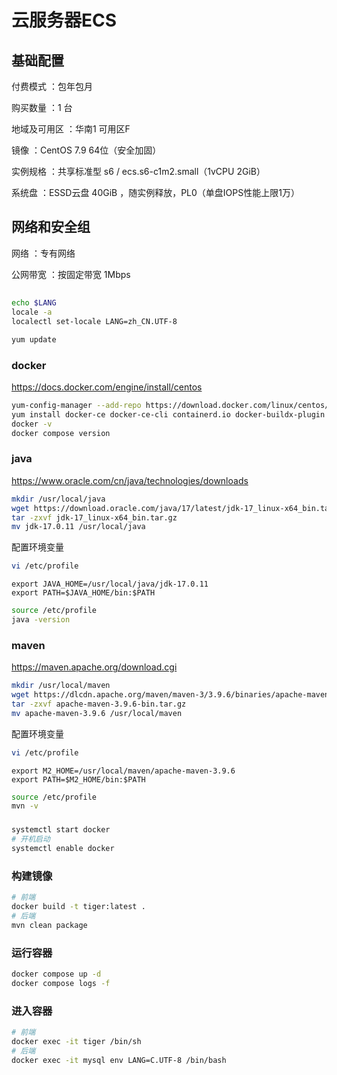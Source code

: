 # 云服务器ECS

## 基础配置

付费模式 ：包年包月

购买数量 ：1 台

地域及可用区 ：华南1 可用区F

镜像 ：CentOS 7.9 64位（安全加固）

实例规格 ：共享标准型 s6 / ecs.s6-c1m2.small（1vCPU 2GiB）

系统盘 ：ESSD云盘 40GiB ，随实例释放，PL0（单盘IOPS性能上限1万）

## 网络和安全组

网络 ：专有网络

公网带宽 ：按固定带宽 1Mbps

##

```bash
echo $LANG
locale -a
localectl set-locale LANG=zh_CN.UTF-8
```

```bash
yum update
```

### docker

https://docs.docker.com/engine/install/centos

```bash
yum-config-manager --add-repo https://download.docker.com/linux/centos/docker-ce.repo
yum install docker-ce docker-ce-cli containerd.io docker-buildx-plugin docker-compose-plugin
docker -v
docker compose version
```

### java

https://www.oracle.com/cn/java/technologies/downloads

```bash
mkdir /usr/local/java
wget https://download.oracle.com/java/17/latest/jdk-17_linux-x64_bin.tar.gz
tar -zxvf jdk-17_linux-x64_bin.tar.gz
mv jdk-17.0.11 /usr/local/java
```

配置环境变量

```bash
vi /etc/profile
```

```
export JAVA_HOME=/usr/local/java/jdk-17.0.11
export PATH=$JAVA_HOME/bin:$PATH
```

```bash
source /etc/profile
java -version
```

### maven

https://maven.apache.org/download.cgi

```bash
mkdir /usr/local/maven
wget https://dlcdn.apache.org/maven/maven-3/3.9.6/binaries/apache-maven-3.9.6-bin.tar.gz
tar -zxvf apache-maven-3.9.6-bin.tar.gz
mv apache-maven-3.9.6 /usr/local/maven
```

配置环境变量

```bash
vi /etc/profile
```

```
export M2_HOME=/usr/local/maven/apache-maven-3.9.6
export PATH=$M2_HOME/bin:$PATH
```

```bash
source /etc/profile
mvn -v
```

###

```bash
systemctl start docker
# 开机启动
systemctl enable docker
```

### 构建镜像

```bash
# 前端
docker build -t tiger:latest .
# 后端
mvn clean package
```

### 运行容器

```bash
docker compose up -d
docker compose logs -f
```

### 进入容器

```bash
# 前端
docker exec -it tiger /bin/sh
# 后端
docker exec -it mysql env LANG=C.UTF-8 /bin/bash
```
